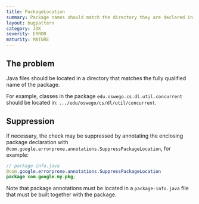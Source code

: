 ```yaml
---
title: PackageLocation
summary: Package names should match the directory they are declared in
layout: bugpattern
category: JDK
severity: ERROR
maturity: MATURE
---
```


<!--
*** AUTO-GENERATED, DO NOT MODIFY ***
To make changes, edit the @BugPattern annotation or the explanation in docs/bugpattern.
-->

## The problem
Java files should be located in a directory that
matches the fully qualified name of the package.

For example, classes in the package `edu.oswego.cs.dl.util.concurrent` should be
located in: `.../edu/oswego/cs/dl/util/concurrent`.

## Suppression

If necessary, the check may be suppressed by annotating the enclosing package
declaration with `@com.google.errorprone.annotations.SuppressPackageLocation`,
for example:

```java
// package-info.java
@com.google.errorprone.annotations.SuppressPackageLocation
package com.google.my.pkg;
```

Note that package annotations must be located in a `package-info.java` file
that must be built together with the package.

